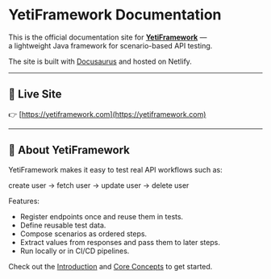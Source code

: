 # YetiFramework Documentation

This is the official documentation site for **[YetiFramework](https://yetiframework.com)** —  
a lightweight Java framework for scenario-based API testing.

The site is built with [Docusaurus](https://docusaurus.io/) and hosted on Netlify.

---

## 🚀 Live Site

👉 [https://yetiframework.com](https://yetiframework.com)

---

## 📖 About YetiFramework

YetiFramework makes it easy to test real API workflows such as:

create user → fetch user → update user → delete user

Features:
- Register endpoints once and reuse them in tests.
- Define reusable test data.
- Compose scenarios as ordered steps.
- Extract values from responses and pass them to later steps.
- Run locally or in CI/CD pipelines.

Check out the [Introduction](https://yetiframework.com/docs/intro) and [Core Concepts](https://yetiframework.com/docs/core_concepts/scenario) to get started.